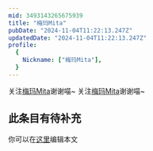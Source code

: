 ```yaml
---
mid: 3493143265675939
title: "梅玛Mita"
pubDate: "2024-11-04T11:22:13.247Z"
updatedDate: "2024-11-04T11:22:13.247Z"
profile:
  {
    Nickname: ["梅玛Mita"],
  }
---
```


关注[梅玛Mita](https://space.bilibili.com/3493143265675939)谢谢喵~ 关注[梅玛Mita](https://space.bilibili.com/3493143265675939)谢谢喵~

## 此条目有待补充
你可以在[这里](https://github.com/Yuhanawa/VTuber.ICU/edit/master/src/content/v/梅玛Mita/index.md)编辑本文
